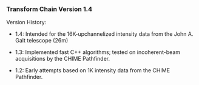 ### Transform Chain Version 1.4

Version History:
   - 1.4: Intended for the 16K-upchannelized intensity data from the John A. Galt telescope (26m)

   - 1.3: Implemented fast C++ algorithms; tested on incoherent-beam acquisitions by the CHIME Pathfinder.

   - 1.2: Early attempts based on 1K intensity data from the CHIME Pathfinder.
